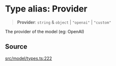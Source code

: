 # Type alias: Provider

> **Provider**: `string` & `object` \| `"openai"` \| `"custom"`

The provider of the model (eg: OpenAI)

## Source

[src/model/types.ts:222](https://github.com/dexaai/llm-tools/blob/2a387dc/src/model/types.ts#L222)
